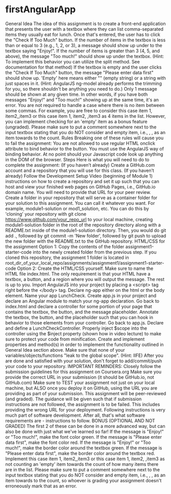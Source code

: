 # firstAngularApp
General Idea The idea of this assignment is to create a front-end application that presents the user with a textbox where they can list comma-separated items they usually eat for lunch. Once that's entered, the user has to click the "Check If Too Much" button.  If the number of items in the textbox is less than or equal to 3 (e.g., 1, 2, or 3), a message should show up under to the textbox saying "Enjoy!". If the number of items is greater than 3 (4, 5, and above), the message "Too much!" should show up under the textbox. (Hint: To implement this behavior you can utilize the split method. See documentation for that method)  If the textbox is empty and the user clicks the "Check If Too Much" button, the message "Please enter data first" should show up. 'Empty' here means either "" (empty string) or a string with just spaces in it. (Hint: AngularJS ng-model already performs the trimming for you, so there shouldn't be anything you need to do.)  Only 1 message should be shown at any given time. In other words, if you have both messages "Enjoy!" and "Too much!" showing up at the same time, it's an error.  You are not required to handle a case where there is no item between some commas. For example, you are free to consider this case item 1, item2,,item3 or this case item 1, item2, ,item3 as 4 items in the list. However, you can implement checking for an 'empty' item as a bonus feature (ungraded). Please make sure to put a comment somewhere next to the input textbox stating that you do NOT consider and empty item, i.e., , , as an item towards to the count.  Rules Breaking one of these rules will cause you to fail the assignment:  You are not allowed to use regular HTML onclick attribute to bind behavior to the button. You must use the AngularJS way of binding behavior. At no point should your Javascript code look up anything in the DOM of the browser. Steps Here is what you will need to do to complete the assignment:  (If you haven’t already) Create a GitHub.com account and a repository that you will use for this class. (If you haven’t already) Follow the Development Setup Video (beginning of Module 1) instructions on how to create a repository and set it up such that you can host and view your finished web pages on GitHub Pages, i.e., GitHub.io domain name. You will need to provide that URL for your peer review. Create a folder in your repository that will serve as a container folder for your solution to this assignment. You can call it whatever you want. For example, module1-solution or mod1_solution, etc. You can do this by 'cloning' your repository with git clone https://www.github.com/your_repo_url to your local machine, creating module1-solution folder in the root of the repository directory along with a README.txt inside of the module1-solution directory. Then, you would do git add ., followed by git commit -m 'New folder', followed by git push to upload the new folder with the README.txt to the GitHub repository. HTML/CSS for the assignment Option 1: Copy the contents of the folder assignment1-starter-code into the newly created folder from the previous step. If you cloned this repository, the assignment 1 folder is located in root_dir_of_your_local_repo/assignments/assignment1/assignment1-starter-code Option 2: Create the HTML/CSS yourself. Make sure to name the HTML file index.html. The only requirement is that your HTML have a textbox, a button, and a region where you will output the message. The rest is up to you. Import AngularJS into your project by placing a &lt;script> tag right before the &lt;/body> tag. Declare ng-app either on the html or the body element. Name your app LunchCheck. Create app.js in your project and declare an Angular module to match your ng-app declaration. Go back to index.html and declare a controller for some portion of your page that contains the textbox, the button, and the message placeholder. Annotate the textbox, the button, and the placeholder such that you can hook in behavior to those elements from your controller. Go back to app.js. Declare and define a LunchCheckController. Properly inject $scope into the controller using the $inject property (shown how in video lecture) to make sure to protect your code from minification. Create and implement properties and method(s) in order to implement the functionality outlined in General Idea section above. Make sure that none of your variables/objects/functions "leak to the global scope". (Hint: IIFE) After you are done and satisfied with your solution, don't forget to add/commit/push your code to your repository. IMPORTANT REMINDERS: Closely follow the submission guidelines for this assignment on Coursera.org Make sure you provide the correct URL in your submission (it should be GitHub.io, not GitHub.com) Make sure to TEST your assignment not just on your local machine, but ALSO once you deploy it on GitHub, using the URL you are providing as part of your submission. This assignment will be peer-reviewed (and graded). The guidance will be given such that if submission instructions are not followed, the assignment is to be failed. This includes providing the wrong URL for your deployment. Following instructions is very much part of software development. After all, that's what software requirements are - instructions to follow. BONUS (OPTIONAL AND NOT GRADED) The first 2 of these can be done in a more advanced way, but can also be done with just what we've learned so far!  If the message is "Enjoy!" or "Too much!", make the font color green. If the message is "Please enter data first", make the font color red. If the message is "Enjoy!" or "Too much!", make the border color around the textbox green. If the message is "Please enter data first", make the border color around the textbox red. Implement this case item 1, item2,,item3 or this case item 1, item2, ,item3 as not counting an 'empty' item towards the count of how many items there are in the list. Please make sure to put a comment somewhere next to the input textbox stating that you do NOT consider and empty item, i.e., , , as an item towards to the count, so whoever is grading your assignment doesn't erroneously mark that as an error.
